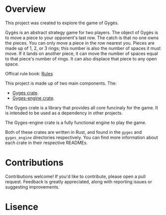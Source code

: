 # Overview 
This project was created to explore the game of Gygès.

Gygès is an abstract strategy game for two players. The object of Gygès is to move a piece to your opponent's last row. The catch is that no one owns the pieces. You can only move a piece in the row nearest you. Pieces are made up of 1, 2, or 3 rings; this number is also the number of spaces it must move. If it lands on another piece, it can move the number of spaces equal to that piece's number of rings. 
It can also displace that piece to any open space. 

Offical rule book: [Rules](https://s3.amazonaws.com/geekdo-files.com/bgg32746?response-content-disposition=inline%3B%20filename%3D%22gyges_rules.pdf%22&response-content-type=application%2Fpdf&X-Amz-Content-Sha256=UNSIGNED-PAYLOAD&X-Amz-Algorithm=AWS4-HMAC-SHA256&X-Amz-Credential=AKIAJYFNCT7FKCE4O6TA%2F20231229%2Fus-east-1%2Fs3%2Faws4_request&X-Amz-Date=20231229T031405Z&X-Amz-SignedHeaders=host&X-Amz-Expires=120&X-Amz-Signature=e7c322bed070e101346483b70e896133e22967568a021c530add36ef698b99d0)

This project is made up of two main components.
The:
- [Gyges crate](). 
- [Gyges-engine crate]().

The Gyges crate is a library that provides all core funcinaly for the game. It is intended to be used as a dependency in other projects.

The Gyges-engine crate is a fully functional engine to play the game.

Both of these crates are written in Rust, and found in the `gyges` and `gyges_engine` directories respectively. You can find more information about each crate in their respective READMEs.

# Contributions 

Contributions welcome! If you'd like to contribute, please open a pull request. Feedback is greatly appreciated, along with reporting issues or suggesting improvements.

# Lisence
